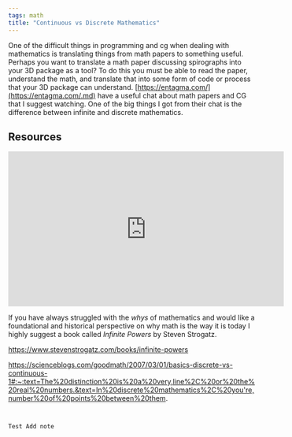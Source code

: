 ```yaml
---
tags: math
title: "Continuous vs Discrete Mathematics"
---
```




One of the difficult things in programming and cg when dealing with mathematics is translating things from math papers to something useful. Perhaps you want to translate a math paper discussing spirographs into your 3D package as a tool? To do this you must be able to read the paper, understand the math, and translate that into some form of code or process that your 3D package can understand.
[https://entagma.com/](https://entagma.com/.md) have a useful chat about math papers and CG that I suggest watching.
One of the big things I got from their chat is the difference between infinite and discrete mathematics. 


## Resources

<iframe width="560" height="315" src="https://www.youtube.com/embed/GfIYC0iAcks" title="YouTube video player" frameborder="0" allow="accelerometer; autoplay; clipboard-write; encrypted-media; gyroscope; picture-in-picture" allowfullscreen></iframe>

If you have always struggled with the *whys* of mathematics and would like a foundational and historical perspective on why math is the way it is today I highly suggest a book called *Infinite Powers* by Steven Strogatz.

https://www.stevenstrogatz.com/books/infinite-powers

https://scienceblogs.com/goodmath/2007/03/01/basics-discrete-vs-continuous-1#:~:text=The%20distinction%20is%20a%20very,line%2C%20or%20the%20real%20numbers.&text=In%20discrete%20mathematics%2C%20you're,number%20of%20points%20between%20them.


```ad-note


Test Add note


```